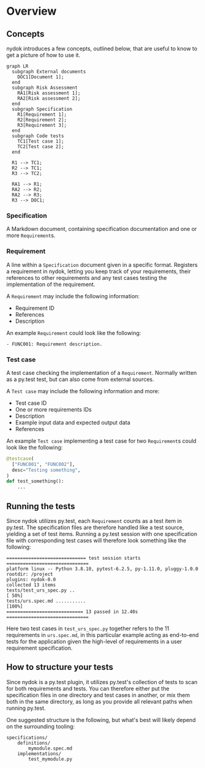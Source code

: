 # Overview


## Concepts

nydok introduces a few concepts, outlined below, that are useful to know to get a picture of how to use it.

``` mermaid
graph LR
  subgraph External documents
    DOC1[Document 1];
  end
  subgraph Risk Assessment
    RA1[Risk assessment 1];
    RA2[Risk assessment 2];
  end
  subgraph Specification
    R1[Requirement 1];
    R2[Requirement 2];
    R3[Requirement 3];
  end
  subgraph Code tests
    TC1[Test case 1];
    TC2[Test case 2];
  end

  R1 --> TC1;
  R2 --> TC1;
  R3 --> TC2;

  RA1 --> R1;
  RA2 --> R2;
  RA2 --> R3;
  R3 --> DOC1;

```



### Specification

A Markdown document, containing specification documentation and one or more `Requirement`s.

### Requirement

A line within a `Specification` document given in a specific format. Registers a requirement in nydok, letting you keep track of your requirements, their references to other requirements and any test cases testing the implementation of the requirement.

A `Requirement` may include the following information:

- Requirement ID
- References
- Description

An example `Requirement` could look like the following:

```
- FUNC001: Requirement description.
```

### Test case

A test case checking the implementation of a `Requirement`. Normally written as a py.test test, but can also come from external sources.

A `Test case` may include the following information and more:

- Test case ID
- One or more requirements IDs
- Description
- Example input data and expected output data
- References

An example `Test case` implementing a test case for two `Requirement`s could look like the following:

```python
@testcase(
  ["FUNC001", "FUNC002"],
  desc="Testing something",
)
def test_something():
    ...

```


## Running the tests

Since nydok utilizes py.test, each `Requirement` counts as a test item in py.test. The specification files are therefore handled like a test source, yielding a set of test items. Running a py.test session with one specification file with corresponding test cases will therefore look something like the following:

```
============================= test session starts ==============================
platform linux -- Python 3.8.10, pytest-6.2.5, py-1.11.0, pluggy-1.0.0
rootdir: /project
plugins: nydok-0.0
collected 13 items
tests/test_urs_spec.py ..                                                [ 50%]
tests/urs.spec.md ...........                                            [100%]
============================ 13 passed in 12.40s ==============================
```

Here two test cases in `test_urs_spec.py` together refers to the 11 requirements in `urs.spec.md`, in this particular example acting as end-to-end tests for the application given the high-level of requirements in a user requirement specification.

## How to structure your tests

Since nydok is a py.test plugin, it utilizes py.test's collection of tests to scan for both requirements and tests. You can therefore either put the specification files in one directory and test cases in another, or mix them both in the same directory, as long as you provide all relevant paths when running py.test.

One suggested structure is the following, but what's best will likely depend on the surrounding tooling:

```
specifications/
    definitions/
        mymodule.spec.md
    implementations/
        test_mymodule.py
```
